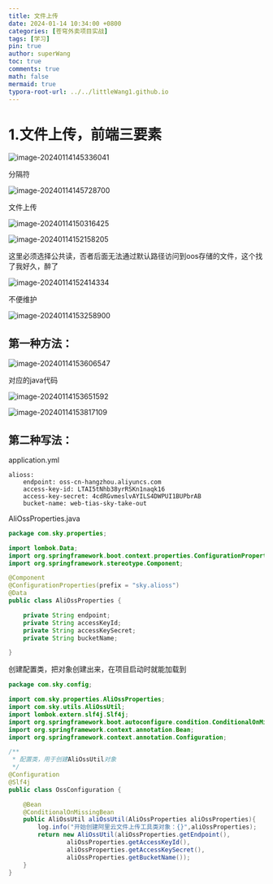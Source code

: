 ```yaml
---
title: 文件上传
date: 2024-01-14 10:34:00 +0800
categories: [苍穹外卖项目实战]
tags: [学习]
pin: true
author: superWang
toc: true
comments: true
math: false
mermaid: true
typora-root-url: ../../littleWang1.github.io
---
```


# 1.文件上传，前端三要素

![image-20240114145336041](/assets/blog_res/2024-01-14-文件上传.assets/image-20240114145336041.png)

分隔符

![image-20240114145728700](/assets/blog_res/2024-01-14-文件上传.assets/image-20240114145728700.png)

文件上传

![image-20240114150316425](/assets/blog_res/2024-01-14-文件上传.assets/image-20240114150316425.png)

![image-20240114152158205](/assets/blog_res/2024-01-14-文件上传.assets/image-20240114152158205.png)

这里必须选择公共读，否者后面无法通过默认路径访问到oos存储的文件，这个找了我好久，醉了

![image-20240114152414334](/assets/blog_res/2024-01-14-文件上传.assets/image-20240114152414334.png)

不便维护

![image-20240114153258900](/assets/blog_res/2024-01-14-文件上传.assets/image-20240114153258900.png)

## 第一种方法：

![image-20240114153606547](/assets/blog_res/2024-01-14-文件上传.assets/image-20240114153606547.png)

对应的java代码

![image-20240114153651592](/assets/blog_res/2024-01-14-文件上传.assets/image-20240114153651592.png)

![image-20240114153817109](/assets/blog_res/2024-01-14-文件上传.assets/image-20240114153817109.png)



## 第二种写法：

application.yml

```
alioss:
    endpoint: oss-cn-hangzhou.aliyuncs.com
    access-key-id: LTAI5tNhb38yrRSKn1naqk16
    access-key-secret: 4cdRGvmeslvAYILS4DWPUI1BUPbrAB
    bucket-name: web-tias-sky-take-out
```

AliOssProperties.java

```java
package com.sky.properties;

import lombok.Data;
import org.springframework.boot.context.properties.ConfigurationProperties;
import org.springframework.stereotype.Component;

@Component
@ConfigurationProperties(prefix = "sky.alioss")
@Data
public class AliOssProperties {

    private String endpoint;
    private String accessKeyId;
    private String accessKeySecret;
    private String bucketName;

}
```

创建配置类，把对象创建出来，在项目启动时就能加载到

```java
package com.sky.config;

import com.sky.properties.AliOssProperties;
import com.sky.utils.AliOssUtil;
import lombok.extern.slf4j.Slf4j;
import org.springframework.boot.autoconfigure.condition.ConditionalOnMissingBean;
import org.springframework.context.annotation.Bean;
import org.springframework.context.annotation.Configuration;

/**
 * 配置类，用于创建AliOssUtil对象
 */
@Configuration
@Slf4j
public class OssConfiguration {

    @Bean
    @ConditionalOnMissingBean
    public AliOssUtil aliOssUtil(AliOssProperties aliOssProperties){
        log.info("开始创建阿里云文件上传工具类对象：{}",aliOssProperties);
        return new AliOssUtil(aliOssProperties.getEndpoint(),
                aliOssProperties.getAccessKeyId(),
                aliOssProperties.getAccessKeySecret(),
                aliOssProperties.getBucketName());
    }
}
```
